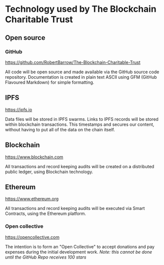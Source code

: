# Technology used by The Blockchain Charitable Trust

## Open source

### GitHub
https://github.com/RobertBarrow/The-Blockchain-Charitable-Trust

All code will be open source and made available via the GitHub source code repository.
Documentation is created in plain text ASCII using GFM (GitHub Flavoured Markdown) for simple formatting.

## IPFS 
https://ipfs.io

Data files will be stored in IPFS swarms.  Links to IPFS records will be stored within blockchain transactions. 
This timestamps and secures our content, without having to put all of the data on the chain itself.

## Blockchain
https://www.blockchain.com

All transactions and record keeping audits will be created on a distributed public ledger, using Blockchain technology.

## Ethereum
https://www.ethereum.org

All transactions and record keeping audits will be executed via Smart Contracts, using the Ethereum platform.

### Open collective
https://opencollective.com

The intention is to form an "Open Collective" to accept donations and pay expenses during the initial development work.
*Note: this cannot be done until the GitHub Repo receives 100 stars*
